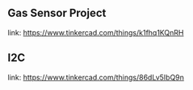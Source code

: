 ## Gas Sensor Project

link: https://www.tinkercad.com/things/k1fhq1KQnRH

## I2C 

link: https://www.tinkercad.com/things/86dLv5IbQ9n

